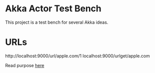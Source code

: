 # Akka Actor Test Bench

This project is a test bench for several Akka ideas.


URLs
====
http://localhost:9000/url/apple.com/1
localhost:9000/urlget/apple.com

Read purpose [here](http://bit.ly/1VGYkqfbit.ly/1V)